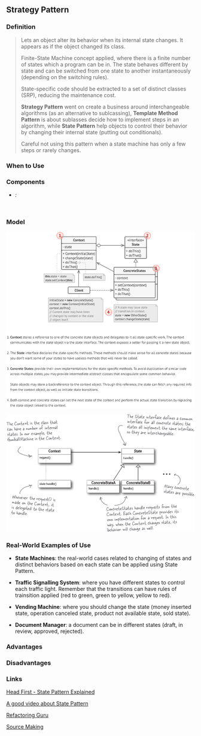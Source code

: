 ## Strategy Pattern

### Definition

> Lets an object alter its behavior when its internal state changes. It appears as if the object changed its class.
> 
> Finite-State Machine concept applied, where there is a finite number of states which a program can be in. The state behaves different by state and can be switched from one state to another instantaneously (depending on the switching rules).
> 
> State-specific code should be extracted to a set of distinct classes (SRP), reducing the maintenance cost.
> 
> **Strategy Pattern** went on create a business around interchangeable algorithms (as an alternative to sublcassing), **Template Method Pattern** is about sublasses decide how to implement steps in an algorithm, while **State Pattern** help objects to control their behavior by changing their internal state (putting out conditionals).
> 
> Careful not using this pattern when a state machine has only a few steps or rarely changes.


### When to Use


### Components

- *:* 

&nbsp;

### Model

![](https://github.com/fabioono25/design-patterns/blob/main/assets/state.png)

![](https://github.com/fabioono25/design-patterns/blob/main/assets/state2.png)


### Real-World Examples of Use

* **State Machines**: the real-world cases related to changing of states and distinct behaviors based on each state can be applied using State Pattern.

* **Traffic Signalling System**: where you have different states to control each traffic light. Remember that the transitions can have rules of trainsition applied (red to green, green to yellow, yellow to red).

* **Vending Machine**: where you should change the state (money inserted state, operation canceled state, product not available state, sold state).

* **Document Manager**: a document can be in different states (draft, in review, approved, rejected).

### Advantages

### Disadvantages

### Links

[Head First - State Pattern Explained](https://www.youtube.com/watch?v=N12L5D78MAA)

[A good video about State Pattern](https://www.youtube.com/watch?v=abX4xzaAsoc)

[Refactoring Guru](https://refactoring.guru/design-patterns/state)

[Source Making](https://sourcemaking.com/design_patterns/state)

